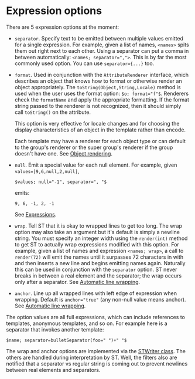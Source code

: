 # Expression options

There are 5 expression options at the moment:

* `separator`. Specify text to be emitted between multiple values emitted for a single expression. For example, given a list of names, `<names>` spits them out right next to each other. Using a separator can put a comma in between automatically: `<names; separator=",">`. This is by far the most commonly used option. You can use `separator={...}` too.
* `format`. Used in conjunction with the `AttributeRenderer` interface, which describes an object that knows how to format or otherwise render an object appropriately. The `toString(Object,String,Locale)` method is used when the user uses the format option: `$o; format="f"$`. Renderers check the `formatName` and apply the appropriate formatting. If the format string passed to the renderer is not recognized, then it should simply call `toString()` on the attribute. 

  This option is very effective for locale changes and for choosing the display characteristics of an object in the template rather than encode. 

  Each template may have a renderer for each object type or can default to the group's renderer or the super group's renderer if the group doesn't have one. See [Object rendering](renderers.md#format).

* `null`. Emit a special value for each null element. For example, given `values=[9,6,null,2,null]`,
  ```
  $values; null="-1", separator=", "$
  ```
  emits:
  ```
  9, 6, -1, 2, -1
  ```
  See [Expressions](templates.md#expression-literals).
* `wrap`. Tell ST that it is okay to wrapped lines to get too long. The wrap option may also take an argument but it's default is simply a newline string. You must specify an integer width using the `render(int)` method to get ST to actually wrap expressions modified with this option. For example, given a list of names and expression `<names; wrap>`, a call to `render(72)` will emit the names until it surpasses 72 characters in with and then inserts a new line and begins emitting names again. Naturally this can be used in conjunction with the `separator` option. ST never breaks in between a real element and the separator; the wrap occurs only after a separator. See [Automatic line wrapping](wrapping.md).
* `anchor`. Line up all wrapped lines with left edge of expression when wrapping. Default is `anchor="true"` (any non-null value means anchor). See [Automatic line wrapping](wrapping.md).

The option values are all full expressions, which can include references to templates, anonymous templates, and so on. For example here is a separator that invokes another template:
```
$name; separator=bulletSeparator(foo=" ")+" "$
```

The wrap and anchor options are implemented via the [STWriter class](https://github.com/antlr/stringtemplate4/blob/master/src/org/stringtemplate/v4/STWriter.java). The others are handled during interpretation by ST. Well, the filters also are notified that a separator vs regular string is coming out to prevent newlines between real elements and separators.
